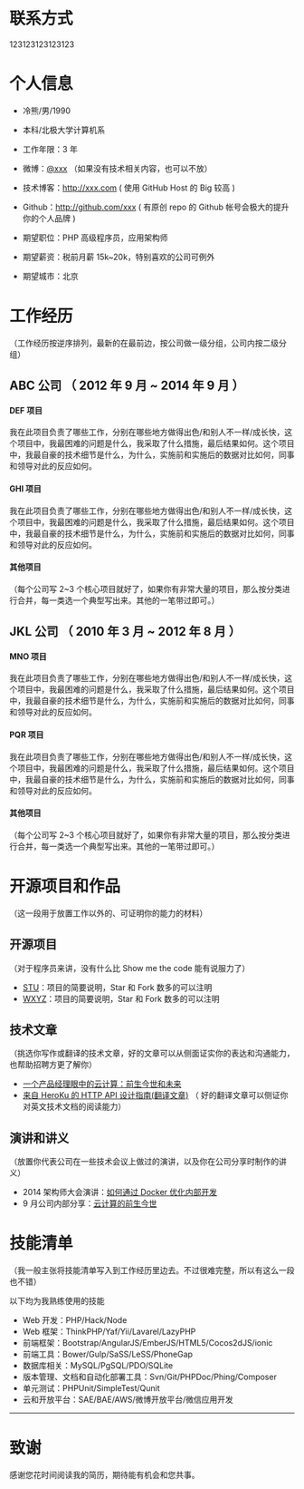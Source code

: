 # 联系方式

123123123123123

# 个人信息

- 冷熊/男/1990
- 本科/北极大学计算机系
- 工作年限：3 年
- 微博：[@xxx](http://weibo.com/xxx) （如果没有技术相关内容，也可以不放）
- 技术博客：http://xxx.com ( 使用 GitHub Host 的 Big 较高 )
- Github：http://github.com/xxx ( 有原创 repo 的 Github 帐号会极大的提升你的个人品牌 )

- 期望职位：PHP 高级程序员，应用架构师
- 期望薪资：税前月薪 15k~20k，特别喜欢的公司可例外
- 期望城市：北京

# 工作经历

（工作经历按逆序排列，最新的在最前边，按公司做一级分组，公司内按二级分组）

## ABC 公司 （ 2012 年 9 月 ~ 2014 年 9 月 ）

#### DEF 项目

我在此项目负责了哪些工作，分别在哪些地方做得出色/和别人不一样/成长快，这个项目中，我最困难的问题是什么，我采取了什么措施，最后结果如何。这个项目中，我最自豪的技术细节是什么，为什么，实施前和实施后的数据对比如何，同事和领导对此的反应如何。

#### GHI 项目

我在此项目负责了哪些工作，分别在哪些地方做得出色/和别人不一样/成长快，这个项目中，我最困难的问题是什么，我采取了什么措施，最后结果如何。这个项目中，我最自豪的技术细节是什么，为什么，实施前和实施后的数据对比如何，同事和领导对此的反应如何。

#### 其他项目

（每个公司写 2~3 个核心项目就好了，如果你有非常大量的项目，那么按分类进行合并，每一类选一个典型写出来。其他的一笔带过即可。）

## JKL 公司 （ 2010 年 3 月 ~ 2012 年 8 月 ）

#### MNO 项目

我在此项目负责了哪些工作，分别在哪些地方做得出色/和别人不一样/成长快，这个项目中，我最困难的问题是什么，我采取了什么措施，最后结果如何。这个项目中，我最自豪的技术细节是什么，为什么，实施前和实施后的数据对比如何，同事和领导对此的反应如何。

#### PQR 项目

我在此项目负责了哪些工作，分别在哪些地方做得出色/和别人不一样/成长快，这个项目中，我最困难的问题是什么，我采取了什么措施，最后结果如何。这个项目中，我最自豪的技术细节是什么，为什么，实施前和实施后的数据对比如何，同事和领导对此的反应如何。

#### 其他项目

（每个公司写 2~3 个核心项目就好了，如果你有非常大量的项目，那么按分类进行合并，每一类选一个典型写出来。其他的一笔带过即可。）

# 开源项目和作品

（这一段用于放置工作以外的、可证明你的能力的材料）

## 开源项目

（对于程序员来讲，没有什么比 Show me the code 能有说服力了）

- [STU](http://github.com/yourname/projectname)：项目的简要说明，Star 和 Fork 数多的可以注明
- [WXYZ](http://github.com/yourname/projectname)：项目的简要说明，Star 和 Fork 数多的可以注明

## 技术文章

（挑选你写作或翻译的技术文章，好的文章可以从侧面证实你的表达和沟通能力，也帮助招聘方更了解你）

- [一个产品经理眼中的云计算：前生今世和未来](http://get.jobdeer.com/706.get)
- [来自 HeroKu 的 HTTP API 设计指南(翻译文章)](http://get.jobdeer.com/343.get) （ 好的翻译文章可以侧证你对英文技术文档的阅读能力）

## 演讲和讲义

（放置你代表公司在一些技术会议上做过的演讲，以及你在公司分享时制作的讲义）

- 2014 架构师大会演讲：[如何通过 Docker 优化内部开发](http://xxx.com)
- 9 月公司内部分享：[云计算的前生今世](http://xxx.com)

# 技能清单

（我一般主张将技能清单写入到工作经历里边去。不过很难完整，所以有这么一段也不错）

以下均为我熟练使用的技能

- Web 开发：PHP/Hack/Node
- Web 框架：ThinkPHP/Yaf/Yii/Lavarel/LazyPHP
- 前端框架：Bootstrap/AngularJS/EmberJS/HTML5/Cocos2dJS/ionic
- 前端工具：Bower/Gulp/SaSS/LeSS/PhoneGap
- 数据库相关：MySQL/PgSQL/PDO/SQLite
- 版本管理、文档和自动化部署工具：Svn/Git/PHPDoc/Phing/Composer
- 单元测试：PHPUnit/SimpleTest/Qunit
- 云和开放平台：SAE/BAE/AWS/微博开放平台/微信应用开发

---

# 致谢

感谢您花时间阅读我的简历，期待能有机会和您共事。
